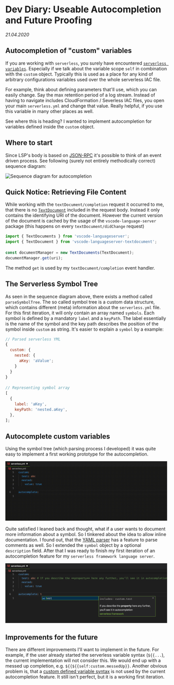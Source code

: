 # Dev Diary: Useable Autocompletion and Future Proofing

_21.04.2020_

## Autocompletion of "custom" variables

If you are working with `serverless`, you surely have encountered [`serverless variables`].
Especially if we talk about the variable scope `self` in combination with the `custom` object.
Typically this is used as a place for any kind of arbitrary configurations variables used over the whole serverless IAC file.

For example, think about defining parameters that'll use, which you can easily change.
Say the max retention period of a log stream.
Instead of having to navigate includes CloudFormation / Severless IAC files, you open your main `serverless.yml` and change that value.
Really helpful, if you use this variable in many other places as well.

See where this is heading? I wanted to implement autocompletion for variables defined inside the `custom` object.

## Where to start

Since LSP's body is based on [JSON-RPC] it's possible to think of an event driven process.
See following (surely not entirely methodically correct) sequence diagram:

![Sequence diagram for autocompletion](/docs/images/2020-04-21-sequence.jpg)

## Quick Notice: Retrieving File Content

While working with the `textDocument/completion` request it occurred to me, that there is no [`TextDocument`] included in the request body.
Instead it only contains the identifying URI of the document.
However the current version of the document is cached by the usage of the `vscode-language-server` package (this happens on every `textDocument/didChange` request)

```js
import { TextDocuments } from 'vscode-languageserver';
import { TextDocument } from 'vscode-languageserver-textdocument';

const documentManager = new TextDocuments(TextDocument);
documentManager.get(uri);
```

The method `get` is used by my `textDocument/completion` event handler.

## The Serverless Symbol Tree

As seen in the sequence diagram above, there exists a method called `parseSymbolTree`.
The so called symbol tree is a custom data structure, which contains different (meta) information about the `serverless.yml` file.
For this first iteration, it will only contain an array named `symbols`.
Each symbol is defined by a mandatory `label` and a `keyPath`.
The label essentially is the name of the symbol and the key path describes the position of the symbol inside `custom` as string.
It's easier to explain a `symbol` by a example:

```js
// Parsed serverless YML
{
  custom: {
    nested: {
      aKey: 'aValue';
    }
  }
}

// Representing symbol array
[
  {
    label: 'aKey',
    keyPath: 'nested.aKey',
  },
];
```

## Autocomplete custom variables

Using the symbol tree (which parsing process I developed) it was quite easy to implement a first working prototype for the autocompletion.

![Autocompletion for custom variables](/docs/images/2020-04-21-custom_autocomplete.gif)

Quite satisfied I leaned back and thought, what if a user wants to document more information about a symbol.
So I tinkered about the idea to allow inline documentation.
I found out, that the [YAML parser] has a feature to parse comments as well.
So I extended the `symbol` object by a optional `description` field.
After that I was ready to finish my first iteration of an autocompletion feature for my `serverless framework language server`.

![Autocompletion with inline documentation](/docs/images/2020-04-21-inline_documentation.png)

## Improvements for the future

There are different improvements I'll want to implement in the future.
For example, if the user already started the serverless variable syntax (`${{...`),
the current implementation will not consider this.
We would end up with a messed up completion, e.g. `${{${{self:custom.messedUp}}`.
Another obvious problem is, that a [custom defined variable syntax] is not used by the current autocompletion feature.
It still isn't perfect, but it is a working first iteration.

[`serverless variables`]: https://www.serverless.com/framework/docs/providers/aws/guide/variables/#variables
[json-rpc]: https://microsoft.github.io/language-server-protocol/specifications/specification-current/#contentPart
[yaml parser]: https://eemeli.org/yaml/#yaml
[custom defined variable syntax]: https://www.serverless.com/framework/docs/providers/aws/guide/variables#using-custom-variable-syntax
[`textdocument`]: https://microsoft.github.io/language-server-protocol/specifications/specification-current/#textDocuments

